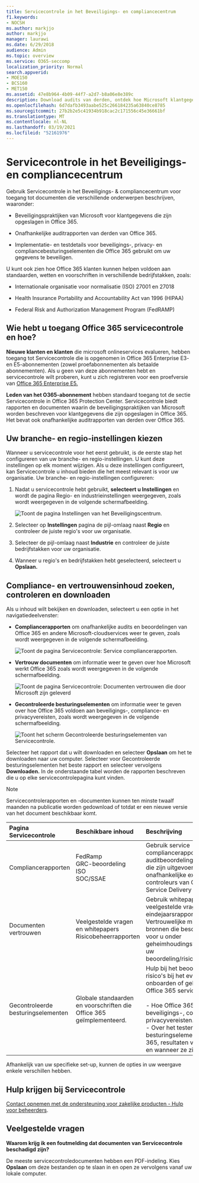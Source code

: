 ```yaml
---
title: Servicecontrole in het Beveiligings- en compliancecentrum
f1.keywords:
- NOCSH
ms.author: markjjo
author: markjjo
manager: laurawi
ms.date: 6/29/2018
audience: Admin
ms.topic: overview
ms.service: O365-seccomp
localization_priority: Normal
search.appverid:
- MOE150
- BCS160
- MET150
ms.assetid: 47e8b964-4b09-44f7-a2d7-b8a06e8e389c
description: Download audits van derden, ontdek hoe Microsoft klantgegevens veilig houdt en weet hoe u kunt voldoen aan ISO, HIPAA, FINRA en FedRAMP wanneer u Office 365.
ms.openlocfilehash: 6d7dafb3493aabe525c266184235a63840ce8785
ms.sourcegitcommit: 27b2b2e5c41934b918cac2c171556c45e36661bf
ms.translationtype: MT
ms.contentlocale: nl-NL
ms.lasthandoff: 03/19/2021
ms.locfileid: "52161976"
---
```

# <a name="service-assurance-in-the-security--compliance-center"></a>Servicecontrole in het Beveiligings- en compliancecentrum

Gebruik Servicecontrole in het Beveiligings- & compliancecentrum voor toegang tot documenten die verschillende onderwerpen beschrijven, waaronder: 
  
- Beveiligingspraktijken van Microsoft voor klantgegevens die zijn opgeslagen in Office 365. 
    
- Onafhankelijke auditrapporten van derden van Office 365. 
    
- Implementatie- en testdetails voor beveiligings-, privacy- en compliancebesturingselementen die Office 365 gebruikt om uw gegevens te beveiligen. 
    
U kunt ook zien hoe Office 365 klanten kunnen helpen voldoen aan standaarden, wetten en voorschriften in verschillende bedrijfstakken, zoals:
  
-  Internationale organisatie voor normalisatie (ISO) 27001 en 27018 
    
- Health Insurance Portability and Accountability Act van 1996 (HIPAA)
    
- Federal Risk and Authorization Management Program (FedRAMP)
    
## <a name="who-can-access-office-365-service-assurance-and-how"></a>Wie hebt u toegang Office 365 servicecontrole en hoe?

 **Nieuwe klanten en klanten** die microsoft onlineservices evalueren, hebben toegang tot Servicecontrole die is opgenomen in Office 365 Enterprise E3- en E5-abonnementen (zowel proefabonnementen als betaalde abonnementen). Als u geen van deze abonnementen hebt en servicecontrole wilt proberen, kunt u zich registreren voor een proefversie van [Office 365 Enterprise E5.](https://go.microsoft.com/fwlink/p/?LinkID=698279)
  
 **Leden van het O365-abonnement** hebben standaard toegang tot de sectie Servicecontrole in Office 365 Protection Center. Servicecontrole biedt rapporten en documenten waarin de beveiligingspraktijken van Microsoft worden beschreven voor klantgegevens die zijn opgeslagen in Office 365. Het bevat ook onafhankelijke auditrapporten van derden over Office 365.
 
## <a name="choose-your-industry-and-regional-settings"></a>Uw branche- en regio-instellingen kiezen
<a name="Chooseyourindustryregional"> </a>

Wanneer u servicecontrole voor het eerst gebruikt, is de eerste stap het configureren van uw branche- en regio-instellingen. U kunt deze instellingen op elk moment wijzigen. Als u deze instellingen configureert, kan Servicecontrole u inhoud bieden die het meest relevant is voor uw organisatie. Uw branche- en regio-instellingen configureren:
  
1. Nadat u servicecontrole hebt gebruikt, **selecteert u Instellingen** en wordt de pagina Regio- en industrieinstellingen weergegeven, zoals wordt weergegeven in de volgende schermafbeelding. 
    
    ![Toont de pagina Instellingen van het Beveiligingscentrum.](../media/101716e8-9c0a-4839-a2c0-f6aacf64eb9d.png)
  
2. Selecteer op **Instellingen** pagina de pijl-omlaag naast **Regio** en controleer de juiste regio's voor uw organisatie. 
    
3. Selecteer de pijl-omlaag naast **Industrie** en controleer de juiste bedrijfstakken voor uw organisatie. 
    
4. Wanneer u regio's en bedrijfstakken hebt geselecteerd, selecteert u **Opslaan.**
    
## <a name="find-review-and-download-compliance-and-trust-content"></a>Compliance- en vertrouwensinhoud zoeken, controleren en downloaden
<a name="Chooseyourindustryregional"> </a>

Als u inhoud wilt bekijken en downloaden, selecteert u een optie in het navigatiedeelvenster:
  
- **Compliancerapporten** om onafhankelijke audits en beoordelingen van Office 365 en andere Microsoft-cloudservices weer te geven, zoals wordt weergegeven in de volgende schermafbeelding. 
    
    ![Toont de pagina Servicecontrole: Service compliancerapporten.](../media/149f2181-a558-4963-85e5-8d5ebc7cdac8.png)
  
- **Vertrouw documenten** om informatie weer te geven over hoe Microsoft werkt Office 365 zoals wordt weergegeven in de volgende schermafbeelding. 
    
    ![Toont de pagina Servicecontrole: Documenten vertrouwen die door Microsoft zijn geleverd](../media/5dd4e89a-25a2-45e7-8d6c-a5c5b9237327.png)
  
- **Gecontroleerde besturingselementen** om informatie weer te geven over hoe Office 365 voldoen aan beveiligings-, compliance- en privacyvereisten, zoals wordt weergegeven in de volgende schermafbeelding. 
    
    ![Toont het scherm Gecontroleerde besturingselementen van Servicecontrole.](../media/4baf252b-603d-45e0-af12-32616154df65.png)
  
Selecteer het rapport dat u wilt downloaden en selecteer **Opslaan** om het te downloaden naar uw computer. Selecteer voor Gecontroleerde besturingselementen het beste rapport en selecteer vervolgens **Downloaden.** In de onderstaande tabel worden de rapporten beschreven die u op elke servicecontrolepagina kunt vinden. 
  
> [!NOTE]
> Servicecontrolerapporten en -documenten kunnen ten minste twaalf maanden na publicatie worden gedownload of totdat er een nieuwe versie van het document beschikbaar komt. 
  
|**Pagina Servicecontrole**|**Beschikbare inhoud**|**Beschrijving**|
|:-----|:-----|:-----|
|Compliancerapporten  <br/> | FedRamp  <br/>  GRC-beoordeling  <br/>  ISO  <br/>  SOC/SSAE  <br/> |Gebruik service compliancerapporten om auditbeoordelingen te bekijken die zijn uitgevoerd door onafhankelijke externe controleurs van Office 365 Service Delivery Operations.  <br/> |
|Documenten vertrouwen  <br/> | Veelgestelde vragen en whitepapers  <br/>  Risicobeheerrapporten  <br/> |Gebruik whitepapers, veelgestelde vragen, eindejaarsrapporten en andere Vertrouwelijke microsoft-bronnen die beschikbaar zijn voor u onder geheimhoudingsverklaring voor uw beoordeling/risicobeoordelingen.  <br/> |
|Gecontroleerde besturingselementen  <br/> |Globale standaarden en voorschriften die Office 365 geïmplementeerd.  <br/> | Hulp bij het beoordelen van risico's bij het evalueren, onboarden of gebruiken van Office 365 services. Zoek uit:  <br/> <br/>- Hoe Office 365 voldoen aan beveiligings-, compliance- en privacyvereisten.  <br/>- Over het testen van besturingselementen in Office 365, resultaten van deze tests en wanneer ze zijn voltooid.  <br/> |
   
Afhankelijk van uw specifieke set-up, kunnen de opties in uw weergave enkele verschillen hebben.
    
## <a name="get-help-with-service-assurance"></a>Hulp krijgen bij Servicecontrole
<a name="addother"> </a>

[Contact opnemen met de ondersteuning voor zakelijke producten - Hulp voor beheerders](../admin/contact-support-for-business-products.md).
  
## <a name="frequently-asked-questions"></a>Veelgestelde vragen
<a name="addother"> </a>

 **Waarom krijg ik een foutmelding dat documenten van Servicecontrole beschadigd zijn?**
  
De meeste servicecontroledocumenten hebben een PDF-indeling. Kies **Opslaan** om deze bestanden op te slaan in en open ze vervolgens vanaf uw lokale computer.